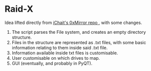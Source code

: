 Raid-X
======

Idea lifted directly from <a href= "https://github.com/iCHAIT/0xMirror">iChait's 0xMirror repo </a>, with some changes.

1. The script parses the File system, and creates an empty directory structure.
2. Files in the structure are represented as .txt files, with some basic information relating to them inside said .txt file.
3. Information available inside txt files is customisable.
4. User customisable on which drives to map.
5. GUI (eventually, and probably in PyQT).
